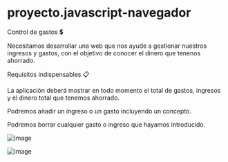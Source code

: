 # proyecto.javascript-navegador

Control de gastos 💲

Necesitamos desarrollar una web que nos ayude a gestionar nuestros ingresos y gastos, con el objetivo de conocer el dinero que tenenos ahorrado.

Requisitos indispensables 📋

La aplicación deberá mostrar en todo momento el total de gastos, ingresos y el dinero total que tenemos ahorrado.

Podremos añadir un ingreso o un gasto incluyendo un concepto.

Podremos borrar cualquier gasto o ingreso que hayamos introducido.


![image](https://user-images.githubusercontent.com/113195224/206876668-ef7ecec0-873a-4414-98a3-eeb5670cc7e0.png)


![image](https://user-images.githubusercontent.com/113195224/206896638-17e7660f-4cc4-42f6-8b84-40b1e5674a85.png)


